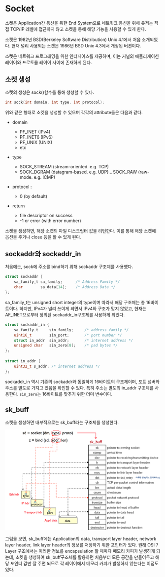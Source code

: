 # Socket

소켓은 Application간 통신을 위한 End System으로 네트워크 통신을 위해 유저는 직접 TCP/IP 레벨에 접근하지 않고 소켓을 통해 해당 기능을 사용할 수 있게 한다.

소켓은 1982년 BSD(Berkeley Software Distribution) Unix 4.1에서 처음 소개되었다. 현재 널리 사용되는 소켓은 1986년 BSD Unix 4.3에서 개정된 버젼이다.

소켓은 네트워크 프로그래밍을 위한 인터페이스를 제공하며, 이는 커널의 애플리케이션 레이어와 프로토콜 레이어 사이에 존재하게 된다.

## 소켓 생성

소켓의 생성은 sock()함수를 통해 생성할 수 있다.

```c
int sock(int domain, int type, int protocol);
```

위와 같은 형태로 소켓을 생성할 수 있으며 각각의 attribute들은 다음과 같다.

* domain
	- PF_INET (IPv4)
	- PF_INET6 (IPv6)
	- PF_UNIX (UNIX)
	- etc

* type
	- SOCK_STREAM (stream-oriented. e.g. TCP)
	- SOCK_DGRAM (datagram-based. e.g. UDP)
	_ SOCK_RAW (raw-mode. e.g. ICMP)

* protocol :
	- 0 (by default)

* return
	- file descriptor on success
	- -1 or error (with error number)

소켓을 생성하면, 해당 소켓의 파일 디스크립터 값을 리턴한다. 이를 통해 해당 소켓에 옵션을 주거나 close 등을 할 수 있게 된다.

## sockaddr와 sockaddr_in

처음에는, sock에 주소를 bind하기 위해 sockaddr 구조체를 사용했다.

```c
struct sockaddr {
	sa_family_t	sa_family;		/* Address Family */
	char		sa_data[14];	/* Address Data */
};
```

sa_family_t는 unsigned short integer의 type이며 따라서 해당 구조체는 총 16바이트이다. 하지만, IPv4가 널리 쓰이게 되면서 IPv4와 구조가 맞지 않았고, 현재는 AF_INET으로부터 정의된 sockaddr_in구조체를 사용하게 되었다.

```c
struct sockaddr_in {
	sa_family_t		sin_family;		/* address family */
	uint16_t		sin_port;		/* port number */
	struct in_addr	sin_addr;		/* internet address */
	unsigned char	sin_zero[8];	/* pad bytes */
};

struct in_addr {
	uint32_t s_addr; /* internet address */
};
```

sockaddr_in 역시 기존의 sockaddr와 동일하게 16바이트의 구조체이며, 포트 넘버와 주소를 별도로 가지고 있음을 확인할 수 있다. 특히 주소는 별도의 in_addr 구조체를 사용한다. `sin_zero`는 16바이트를 맞추기 위한 더미 변수이다.

## sk_buff

소켓을 생성하면 내부적으로는 sk_buff라는 구조체를 생성한다.

![sk_buff](/image/sk-buff.png)

그림을 보면, sk_buff에는 Application의 data, transport layer header, network layer header, link layer header의 정보를 저장하기 위한 포인터가 있다. 원래 OSI 7 Layer 구조에서는 이러한 정보를 encapsulation 할 때마다 메모리 카피가 발생하게 되는데, 소켓을 생성하여 sk_buff구조체를 활용하면 처음부터 모든 공간을 만들어두고 해당 포인터 값만 잘 주면 되므로 각 레이어에서 메모리 카피가 발생하지 않는다는 이점도 있다.
